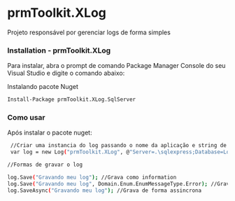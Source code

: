 # prmToolkit.XLog
Projeto responsável por gerenciar logs de forma simples


### Installation - prmToolkit.XLog

Para instalar, abra o prompt de comando Package Manager Console do seu Visual Studio e digite o comando abaixo:

Instalando pacote Nuget
```sh
Install-Package prmToolkit.XLog.SqlServer
```


### Como usar

Após instalar o pacote nuget:

```sh
 //Criar uma instancia do log passando o nome da aplicação e string de conexão do banco de dados
 var log = new Log("prmToolkit.XLog", @"Server=.\sqlexpress;Database=Log;Trusted_Connection=True;");

//Formas de gravar o log

log.Save("Gravando meu log"); //Grava como information
log.Save("Gravando meu log", Domain.Enum.EnumMessageType.Error); //Grava como Error ou Warning selecionado no Enum
log.SaveAsync("Gravando meu log"); //Grava de forma assincrona

```

